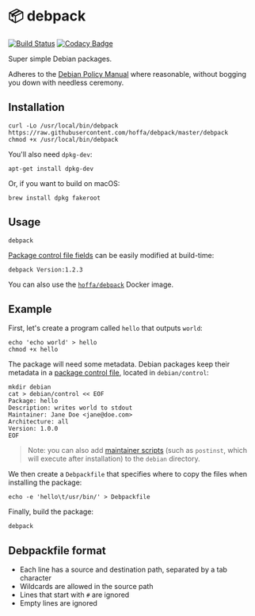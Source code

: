 # :package: debpack

[![Build Status](https://travis-ci.org/hoffa/debpack.svg?branch=master)](https://travis-ci.org/hoffa/debpack)
[![Codacy Badge](https://api.codacy.com/project/badge/Grade/8904076ca8ad4882a5a2052620a6dc2f)](https://app.codacy.com/app/hoffa/debpack?utm_source=github.com&utm_medium=referral&utm_content=hoffa/debpack&utm_campaign=Badge_Grade_Settings)

Super simple Debian packages.

Adheres to the [Debian Policy Manual](https://www.debian.org/doc/debian-policy/) where reasonable, without bogging you down with needless ceremony.

## Installation

```shell
curl -Lo /usr/local/bin/debpack https://raw.githubusercontent.com/hoffa/debpack/master/debpack
chmod +x /usr/local/bin/debpack
```

You'll also need `dpkg-dev`:

```shell
apt-get install dpkg-dev
```

Or, if you want to build on macOS:

```shell
brew install dpkg fakeroot
```

## Usage

```shell
debpack
```

[Package control file fields](https://www.debian.org/doc/debian-policy/ch-controlfields.html) can be easily modified at build-time:

```shell
debpack Version:1.2.3
```

You can also use the [`hoffa/debpack`](https://hub.docker.com/r/hoffa/debpack) Docker image.

## Example

First, let's create a program called `hello` that outputs `world`:

```shell
echo 'echo world' > hello
chmod +x hello
```

The package will need some metadata. Debian packages keep their metadata in a [package control file](https://www.debian.org/doc/debian-policy/ch-controlfields.html#binary-package-control-files-debian-control), located in `debian/control`:

```shell
mkdir debian
cat > debian/control << EOF
Package: hello
Description: writes world to stdout
Maintainer: Jane Doe <jane@doe.com>
Architecture: all
Version: 1.0.0
EOF
```

> Note: you can also add [maintainer scripts](https://www.debian.org/doc/debian-policy/ch-maintainerscripts.html) (such as `postinst`, which will execute after installation) to the `debian` directory.

We then create a `Debpackfile` that specifies where to copy the files when installing the package:

```shell
echo -e 'hello\t/usr/bin/' > Debpackfile
```

Finally, build the package:

```shell
debpack
```

## Debpackfile format

- Each line has a source and destination path, separated by a tab character
- Wildcards are allowed in the source path
- Lines that start with `#` are ignored
- Empty lines are ignored

